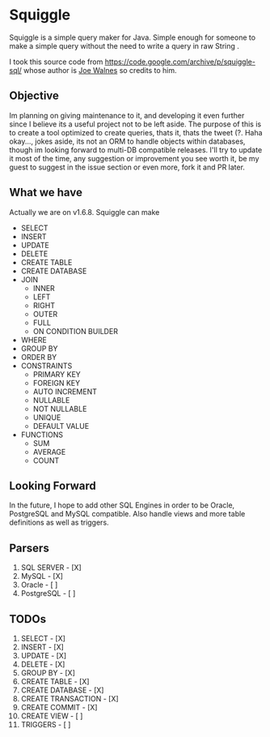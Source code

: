 # Squiggle

Squiggle is a simple query maker for Java. Simple enough for someone to make a simple query without the need to write a query in raw String .

I took this source code from https://code.google.com/archive/p/squiggle-sql/ whose author is <a href="joe@truemesh.com">Joe Walnes</a> so credits to him.

## Objective

Im planning on giving maintenance to it, and developing it even further since I believe its a useful project not to be left aside. The purpose of this is to create a tool optimized to create queries, thats it, thats the tweet (?. Haha okay..., jokes aside, its not an ORM to handle objects within databases, though im looking forward to multi-DB compatible releases. I'll try to update it most of the time, any suggestion or improvement you see worth it, be my guest to suggest in the issue section or even more, fork it and PR later.

## What we have

Actually we are on v1.6.8. Squiggle can make

- SELECT
- INSERT
- UPDATE
- DELETE
- CREATE TABLE
- CREATE DATABASE
- JOIN
  - INNER
  - LEFT
  - RIGHT
  - OUTER
  - FULL
  - ON CONDITION BUILDER
- WHERE
- GROUP BY
- ORDER BY
- CONSTRAINTS
  - PRIMARY KEY
  - FOREIGN KEY
  - AUTO INCREMENT
  - NULLABLE
  - NOT NULLABLE
  - UNIQUE
  - DEFAULT VALUE
- FUNCTIONS
  - SUM
  - AVERAGE
  - COUNT

## Looking Forward

In the future, I hope to add other SQL Engines in order to be Oracle, PostgreSQL and MySQL compatible.
Also handle views and more table definitions as well as triggers.

## Parsers

1. SQL SERVER - [X]
2. MySQL - [X]
3. Oracle - [ ]
4. PostgreSQL - [ ]

## TODOs

1. SELECT - [X]
2. INSERT - [X]
3. UPDATE - [X]
4. DELETE - [X]
5. GROUP BY - [X]
6. CREATE TABLE - [X]
7. CREATE DATABASE - [X]
8. CREATE TRANSACTION - [X]
9. CREATE COMMIT - [X]
10. CREATE VIEW - [ ]
11. TRIGGERS - [ ]

